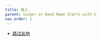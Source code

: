 ```yaml
---
title: 瘦人
parent: Singer or Band Name Starts with S
nav_order: 1
---
```


- [路过此地](/lyrics/Shou_Ren/luguocidi)